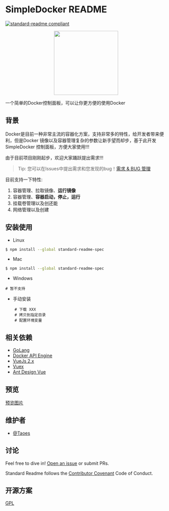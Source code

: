 # SimpleDocker README

[![standard-readme compliant](https://img.shields.io/badge/readme%20style-standard-brightgreen.svg?style=flat-square)](https://github.com/RichardLitt/standard-readme)

<div style="text-align:center">
    <img src="https://pic.zhoutao123.com/lib/simple-docker/logo.png" width="200" alt="""" >
</div>


一个简单的Docker控制面板，可以让你更方便的使用Docker



## 背景

Docker是目前一种非常主流的容器化方案，支持非常多的特性，给开发者带来便利，但是Docker 镜像以及容器管理复杂的参数让新手望而却步，基于此开发 SimpleDocker 控制面板，方便大家使用!!!


由于目前项目刚刚起步，欢迎大家踊跃提出需求!!!

> Tip: 您可以在Issues中提出需求和您发现的bug！[需求 & BUG 管理](https://github.com/taoes/SimpleDocker/issues)


目前支持一下特性:

1. 容器管理、拉取镜像、**运行镜像**
2. 容器管理、**容器启动，停止，运行**
3. 挂载卷管理以及创还能
4. 网络管理以及创建

## 安装使用

+ Linux 

```sh
$ npm install --global standard-readme-spec
```

+ Mac 
```sh
$ npm install --global standard-readme-spec
```

+ Windows 
```shell script
# 暂不支持
```


+ 手动安装
```shell script
    # 下载 XXX
    # 拷贝到指定目录
    # 配置环境变量
```


## 相关依赖

- [GoLang](https://golang.org/)
- [Docker API Engine](https://docs.docker.com/engine/api/sdk/)
- [VueJs 2.x](https://vuejs.org/)
- [Vuex](https://vuex.vuejs.org/) 
- [Ant Design Vue](https://www.antdv.com/docs/vue/introduce-cn/) 

## 预览

[预览图片](./PREVIEW.md)


## 维护者

+ [@Taoes](https://github.com/taoes)

## 讨论

Feel free to dive in! [Open an issue](https://github.com/taoes/SimpleDocker/issues/new) or submit PRs.

Standard Readme follows the [Contributor Covenant](http://contributor-covenant.org/version/1/3/0/) Code of Conduct.



## 开源方案

[GPL](./LICENSE)
